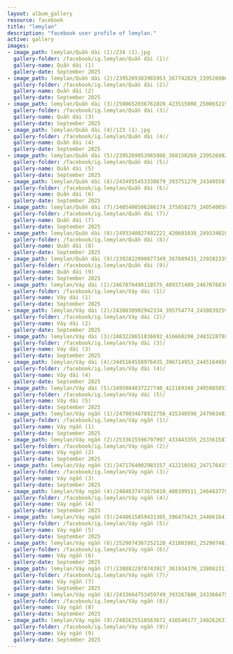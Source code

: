 ```yaml
---
layout: album_gallery
resource: facebook
title: "lemylan"
description: "facebook user profile of lemylan."
active: gallery
images:
- image_path: lemylan/Quần dài (1)/234 (1).jpg
  gallery-folder: /facebook/ig.lemylan/Quần dài (1)/
  gallery-name: Quần dài (1)
  gallery-date: September 2025
- image_path: lemylan/Quần dài (2)/2395269383965953_367742029_2395269860632572_8081329500296382891_n.jpg
  gallery-folder: /facebook/ig.lemylan/Quần dài (2)/
  gallery-name: Quần dài (2)
  gallery-date: September 2025
- image_path: lemylan/Quần dài (3)/2500652036761020_423515008_2500652156761008_1623824686831246530_n.jpg
  gallery-folder: /facebook/ig.lemylan/Quần dài (3)/
  gallery-name: Quần dài (3)
  gallery-date: September 2025
- image_path: lemylan/Quần dài (4)/123 (1).jpg
  gallery-folder: /facebook/ig.lemylan/Quần dài (4)/
  gallery-name: Quần dài (4)
  gallery-date: September 2025
- image_path: lemylan/Quần dài (5)/2395269053965986_368158269_2395269820632576_5020369772287635841_n.jpg
  gallery-folder: /facebook/ig.lemylan/Quần dài (5)/
  gallery-name: Quần dài (5)
  gallery-date: September 2025
- image_path: lemylan/Quần dài (6)/2434955453330679_393751270_2434955876663970_9083686640903345455_n.jpg
  gallery-folder: /facebook/ig.lemylan/Quần dài (6)/
  gallery-name: Quần dài (6)
  gallery-date: September 2025
- image_path: lemylan/Quần dài (7)/2405400506286174_375058275_2405400502952841_3396783662128777674_n.jpg
  gallery-folder: /facebook/ig.lemylan/Quần dài (7)/
  gallery-name: Quần dài (7)
  gallery-date: September 2025
- image_path: lemylan/Quần dài (8)/2493340027492221_420601038_2493340287492195_8950674531589564562_n.jpg
  gallery-folder: /facebook/ig.lemylan/Quần dài (8)/
  gallery-name: Quần dài (8)
  gallery-date: September 2025
- image_path: lemylan/Quần dài (9)/2392822090877349_367689431_2392823397543885_5810519522511209588_n.jpg
  gallery-folder: /facebook/ig.lemylan/Quần dài (9)/
  gallery-name: Quần dài (9)
  gallery-date: September 2025
- image_path: lemylan/Váy dài (1)/2467076490118575_409371409_2467076830118541_9098762547473574534_n.jpg
  gallery-folder: /facebook/ig.lemylan/Váy dài (1)/
  gallery-name: Váy dài (1)
  gallery-date: September 2025
- image_path: lemylan/Váy dài (2)/2438838902942334_395754774_2438839259608965_2017642823453777824_n.jpg
  gallery-folder: /facebook/ig.lemylan/Váy dài (2)/
  gallery-name: Váy dài (2)
  gallery-date: September 2025
- image_path: lemylan/Váy dài (3)/2483228651836692_416668298_2483228788503345_774273585815675563_n.jpg
  gallery-folder: /facebook/ig.lemylan/Váy dài (3)/
  gallery-name: Váy dài (3)
  gallery-date: September 2025
- image_path: lemylan/Váy dài (4)/2445164558976435_396714953_2445164958976395_8430911931701326145_n.jpg
  gallery-folder: /facebook/ig.lemylan/Váy dài (4)/
  gallery-name: Váy dài (4)
  gallery-date: September 2025
- image_path: lemylan/Váy dài (5)/2495984837227740_422169348_2495985053894385_7647860600009869128_n.jpg
  gallery-folder: /facebook/ig.lemylan/Váy dài (5)/
  gallery-name: Váy dài (5)
  gallery-date: September 2025
- image_path: lemylan/Váy ngắn (1)/2479034678922756_415340598_2479034835589407_6181547675594024986_n.jpg
  gallery-folder: /facebook/ig.lemylan/Váy ngắn (1)/
  gallery-name: Váy ngắn (1)
  gallery-date: September 2025
- image_path: lemylan/Váy ngắn (2)/2533615596797997_433443355_2533615873464636_7503695946023971657_n.jpg
  gallery-folder: /facebook/ig.lemylan/Váy ngắn (2)/
  gallery-name: Váy ngắn (2)
  gallery-date: September 2025
- image_path: lemylan/Váy ngắn (3)/2471764002983157_412210562_2471764156316475_5331024105266059668_n.jpg
  gallery-folder: /facebook/ig.lemylan/Váy ngắn (3)/
  gallery-name: Váy ngắn (3)
  gallery-date: September 2025
- image_path: lemylan/Váy ngắn (4)/2464837473675810_408399511_2464837790342445_3653836428940494035_n.jpg
  gallery-folder: /facebook/ig.lemylan/Váy ngắn (4)/
  gallery-name: Váy ngắn (4)
  gallery-date: September 2025
- image_path: lemylan/Váy ngắn (5)/2440615859431305_396475623_2440616412764583_1685647968495009204_n.jpg
  gallery-folder: /facebook/ig.lemylan/Váy ngắn (5)/
  gallery-name: Váy ngắn (5)
  gallery-date: September 2025
- image_path: lemylan/Váy ngắn (6)/2529074367252120_431803981_2529074810585409_3565394556775905425_n.jpg
  gallery-folder: /facebook/ig.lemylan/Váy ngắn (6)/
  gallery-name: Váy ngắn (6)
  gallery-date: September 2025
- image_path: lemylan/Váy ngắn (7)/2380822978743927_361934370_2380823118743913_8960770796093626901_n.jpg
  gallery-folder: /facebook/ig.lemylan/Váy ngắn (7)/
  gallery-name: Váy ngắn (7)
  gallery-date: September 2025
- image_path: lemylan/Váy ngắn (8)/2433664753459749_393267886_2433664750126416_8113994954470077437_n.jpg
  gallery-folder: /facebook/ig.lemylan/Váy ngắn (8)/
  gallery-name: Váy ngắn (8)
  gallery-date: September 2025
- image_path: lemylan/Váy ngắn (9)/2482625518563672_416549177_2482626371896920_3529781072836032837_n.jpg
  gallery-folder: /facebook/ig.lemylan/Váy ngắn (9)/
  gallery-name: Váy ngắn (9)
  gallery-date: September 2025
---
```

